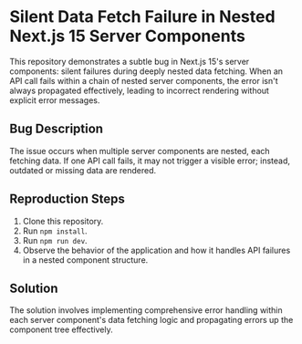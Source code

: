# Silent Data Fetch Failure in Nested Next.js 15 Server Components

This repository demonstrates a subtle bug in Next.js 15's server components: silent failures during deeply nested data fetching. When an API call fails within a chain of nested server components, the error isn't always propagated effectively, leading to incorrect rendering without explicit error messages.

## Bug Description
The issue occurs when multiple server components are nested, each fetching data. If one API call fails, it may not trigger a visible error; instead, outdated or missing data are rendered.

## Reproduction Steps
1. Clone this repository.
2. Run `npm install`.
3. Run `npm run dev`.
4. Observe the behavior of the application and how it handles API failures in a nested component structure.

## Solution
The solution involves implementing comprehensive error handling within each server component's data fetching logic and propagating errors up the component tree effectively.